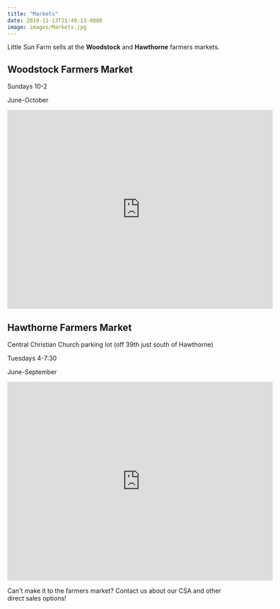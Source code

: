 ```yaml
---
title: "Markets"
date: 2019-11-13T21:49:13-0800
image: images/Markets.jpg
---
```



Little Sun Farm sells at the **Woodstock** and **Hawthorne** farmers markets. 

## Woodstock Farmers Market

Sundays 10-2

June-October

<iframe src="https://www.google.com/maps/embed?pb=!1m18!1m12!1m3!1d2797.5489709286303!2d-122.6171886844421!3d45.47888887910113!2m3!1f0!2f0!3f0!3m2!1i1024!2i768!4f13.1!3m3!1m2!1s0x54950aa7481ed4cd%3A0x9c7d9a1e2baf0aee!2sWoodstock%20Farmers%20Market!5e0!3m2!1sen!2sus!4v1585542390471!5m2!1sen!2sus" width="600" height="450" frameborder="0" style="border:0;" allowfullscreen="" aria-hidden="false" tabindex="0"></iframe>

## Hawthorne Farmers Market 
Central Christian Church parking lot (off 39th just south of Hawthorne)

Tuesdays 4-7:30

June-September

<iframe src="https://www.google.com/maps/embed?pb=!1m18!1m12!1m3!1d2796.025769118658!2d-122.62381618444098!3d45.509559879101495!2m3!1f0!2f0!3f0!3m2!1i1024!2i768!4f13.1!3m3!1m2!1s0x5495a1985d2a68f5%3A0x91809e5a9835dd56!2sHawthorne%20Farmers%20Market!5e0!3m2!1sen!2sus!4v1573442253484!5m2!1sen!2sus" width="600" height="450" frameborder="0" style="border:0;" allowfullscreen=""></iframe>

Can't make it to the farmers market? Contact us about our CSA and other direct sales options! 

